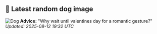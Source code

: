 ## 🐶 Latest random dog image
![Dog](https://images.dog.ceo/breeds/bulldog-english/mami.jpg)
**Advice:** "Why wait until valentines day for a romantic gesture?"
*Updated: 2025-08-12 19:32 UTC*

